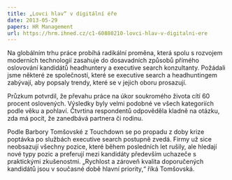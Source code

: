 ```yaml
---
title: „Lovci hlav“ v digitální éře
date: 2013-05-29
papers: HR Management
url: https://hrm.ihned.cz/c1-60880210-lovci-hlav-v-digitalni-ere
---
```

Na globálním trhu práce probíhá radikální proměna, která spolu s rozvojem moderních technologií zasahuje do dosavadních způsobů přímého oslovování kandidátů headhuntery a executive search konzultanty. Požádali jsme některé ze společností, které se executive search a headhuntingem zabývají, aby popsaly trendy, které se v jejich oboru prosazují.

Průzkum potvrdil, že převahu práce na úkor soukromého života cítí 60 procent oslovených. Výsledky byly velmi podobné ve všech kategoriích podle věku a pohlaví. Čtvrtina respondentů odpověděla kladně na otázku, zda má pocit, že zanedbává partnera či rodinu.

Podle Barbory Tomšovské z Touchdown se po propadu z doby krize poptávka po službách executive search postupně zvedá. Firmy už sice neobsazují všechny pozice, které během posledních let rušily, ale hledají nové typy pozic a preferují mezi kandidáty především uchazeče s praktickými zkušenostmi. „Rychlost a zároveň kvalita doporučených kandidátů jsou v současné době hlavní priority,“ říká Tomšovská.
